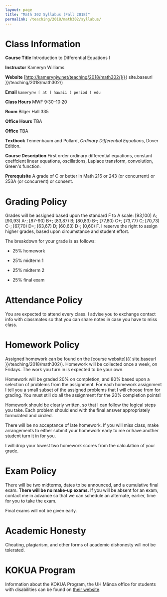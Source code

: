 ```yaml
---
layout: page
title: "Math 302 Syllabus (Fall 2018)"
permalink: /teaching/2018/math302/syllabus/
---
```


Class Information
=====

**Course Title** Introduction to Differential Equations I

**Instructor** Kameryn Williams

**Website** [http://kamerynjw.net/teaching/2018/math302/]({{ site.baseurl }}/teaching/2018/math302/)

**Email** `kamerynw [ at ] hawaii ( period ) edu`

**Class Hours** MWF 9:30–10:20

**Room** Bilger Hall 335

**Office Hours** TBA

**Office** TBA

**Textbook** Tennenbaum and Pollard, *Ordinary Differential Equations*, Dover Edition.

**Course Description** First order ordinary differential equations, constant coeffcient linear equations, oscillations, Laplace transform, convolution, Green's function.

**Prerequisite** A grade of C or better in Math 216 or 243 (or concurrent) or 253A (or concurrent) or consent.

Grading Policy
=======

Grades will be assigned based upon the standard F to A scale: [93,100] A; [90,93) A-; [87-90) B+; [83,87) B; [80,83) B-; [77,80) C+; [73,77) C; [70,73) C-; [67,70) D+; [63,67) D; [60,63) D-; [0,60) F. I reserve the right to assign higher grades, based upon circumstance and student effort.

The breakdown for your grade is as follows:

* 25% homework

* 25% midterm 1

* 25% midterm 2

* 25% final exam

Attendance Policy
==========

You are expected to attend every class. I advise you to exchange contact info with classmates so that you can share notes in case you have to miss class.


Homework Policy
========

Assigned homework can be found on the [course website]({{ site.baseurl }}/teaching/2018/math302/). Homework will be collected once a week, on Fridays. The work you turn in is expected to be your own.

Homework will be graded 20% on completion, and 80% based upon a selection of problems from the assignment. For each homework assignment I tell you a small subset of the assigned problems that I will choose from for grading. You must still do all the assignment for the 20% completion points!

Homework should be clearly written, so that I can follow the logical steps you take. Each problem should end with the final answer appropriately formulated and circled.

There will be no acceptance of late homework. If you will miss class, make arrangements to either submit your homework early to me or have another student turn it in for you.

I will drop your lowest two homework scores from the calculation of your grade.

Exam Policy
====

There will be two midterms, dates to be announced, and a cumulative final exam. **There will be no make-up exams.** If you will be absent for an exam, contact me in advance so that we can schedule an alternate, earlier, time for you to take the exam.

Final exams will not be given early.

Academic Honesty
========

Cheating, plagiarism, and other forms of academic dishonesty will not be tolerated.

KOKUA Program
=====

Information about the KOKUA Program, the UH Mānoa office for students with disabilities can be found on [their website](http://www.hawaii.edu/kokua/). 


